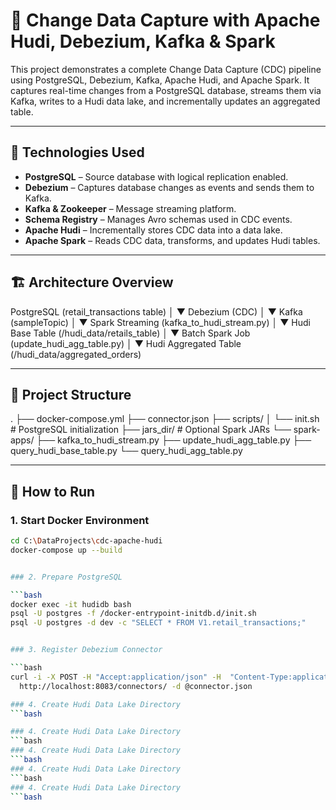 # 🧪 Change Data Capture with Apache Hudi, Debezium, Kafka & Spark

This project demonstrates a complete Change Data Capture (CDC) pipeline using PostgreSQL, Debezium, Kafka, Apache Hudi, and Apache Spark. It captures real-time changes from a PostgreSQL database, streams them via Kafka, writes to a Hudi data lake, and incrementally updates an aggregated table.

---

## 🔧 Technologies Used

- **PostgreSQL** – Source database with logical replication enabled.
- **Debezium** – Captures database changes as events and sends them to Kafka.
- **Kafka & Zookeeper** – Message streaming platform.
- **Schema Registry** – Manages Avro schemas used in CDC events.
- **Apache Hudi** – Incrementally stores CDC data into a data lake.
- **Apache Spark** – Reads CDC data, transforms, and updates Hudi tables.

---

## 🏗️ Architecture Overview

PostgreSQL (retail_transactions table)
│
▼
Debezium (CDC)
│
▼
Kafka (sampleTopic)
│
▼
Spark Streaming (kafka_to_hudi_stream.py)
│
▼
Hudi Base Table (/hudi_data/retails_table)
│
▼
Batch Spark Job (update_hudi_agg_table.py)
│
▼
Hudi Aggregated Table (/hudi_data/aggregated_orders)


---

## 📁 Project Structure

.
├── docker-compose.yml
├── connector.json
├── scripts/
│   └── init.sh               # PostgreSQL initialization
├── jars_dir/                 # Optional Spark JARs
└── spark-apps/
    ├── kafka_to_hudi_stream.py
    ├── update_hudi_agg_table.py
    ├── query_hudi_base_table.py
    └── query_hudi_agg_table.py


---

## 🚀 How to Run

### 1. Start Docker Environment

```bash
cd C:\DataProjects\cdc-apache-hudi
docker-compose up --build


### 2. Prepare PostgreSQL

```bash
docker exec -it hudidb bash
psql -U postgres -f /docker-entrypoint-initdb.d/init.sh
psql -U postgres -d dev -c "SELECT * FROM V1.retail_transactions;"


### 3. Register Debezium Connector

```bash
curl -i -X POST -H "Accept:application/json" -H  "Content-Type:application/json" \
  http://localhost:8083/connectors/ -d @connector.json

### 4. Create Hudi Data Lake Directory
```bash

### 4. Create Hudi Data Lake Directory
```bash
### 4. Create Hudi Data Lake Directory
```bash
### 4. Create Hudi Data Lake Directory
```bash
### 4. Create Hudi Data Lake Directory
```bash
